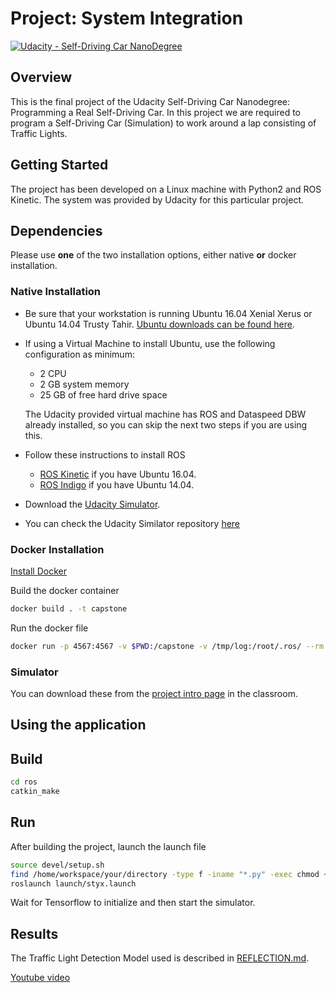 # Project: System Integration

[![Udacity - Self-Driving Car NanoDegree](https://s3.amazonaws.com/udacity-sdc/github/shield-carnd.svg)](http://www.udacity.com/drive)

Overview
---
This is the final project of the Udacity Self-Driving Car Nanodegree: Programming a Real Self-Driving Car. In this project we are required to program a Self-Driving Car (Simulation) to work around a lap consisting of Traffic Lights.

Getting Started
---
The project has been developed on a Linux machine with Python2 and ROS Kinetic. The system was provided by Udacity for this particular project.


## Dependencies

Please use **one** of the two installation options, either native **or** docker installation.

### Native Installation

* Be sure that your workstation is running Ubuntu 16.04 Xenial Xerus or Ubuntu 14.04 Trusty Tahir. [Ubuntu downloads can be found here](https://www.ubuntu.com/download/desktop).
* If using a Virtual Machine to install Ubuntu, use the following configuration as minimum:
  * 2 CPU
  * 2 GB system memory
  * 25 GB of free hard drive space

  The Udacity provided virtual machine has ROS and Dataspeed DBW already installed, so you can skip the next two steps if you are using this.

* Follow these instructions to install ROS
  * [ROS Kinetic](http://wiki.ros.org/kinetic/Installation/Ubuntu) if you have Ubuntu 16.04.
  * [ROS Indigo](http://wiki.ros.org/indigo/Installation/Ubuntu) if you have Ubuntu 14.04.
* Download the [Udacity Simulator](https://github.com/udacity/CarND-Capstone/releases).
* You can check the Udacity Similator repository [here](https://github.com/udacity/self-driving-car-sim)

### Docker Installation
[Install Docker](https://docs.docker.com/engine/installation/)

Build the docker container
```bash
docker build . -t capstone
```

Run the docker file
```bash
docker run -p 4567:4567 -v $PWD:/capstone -v /tmp/log:/root/.ros/ --rm -it capstone
```

### Simulator
You can download these from the [project intro page](https://github.com/udacity/self-driving-car-sim/releases) in the classroom.

Using the application
---

## Build
```bash
cd ros
catkin_make
```

## Run
After building the project, launch the launch file

```bash
source devel/setup.sh
find /home/workspace/your/directory -type f -iname "*.py" -exec chmod +x {} \;
roslaunch launch/styx.launch
```

Wait for Tensorflow to initialize and then start the simulator.

Results
---
The Traffic Light Detection Model used is described in [REFLECTION.md](REFLECTION.md).

[Youtube video](https://youtu.be/HYewiiKAOAI)
